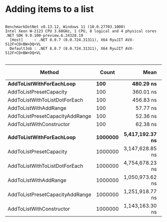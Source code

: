 # Adding items to a list


```

BenchmarkDotNet v0.13.12, Windows 11 (10.0.27703.1000)
Intel Xeon W-2123 CPU 3.60GHz, 1 CPU, 8 logical and 4 physical cores
.NET SDK 9.0.100-preview.6.24328.19
  [Host]     : .NET 8.0.7 (8.0.724.31311), X64 RyuJIT AVX-512F+CD+BW+DQ+VL
  DefaultJob : .NET 8.0.7 (8.0.724.31311), X64 RyuJIT AVX-512F+CD+BW+DQ+VL


```
| Method                          | Count   | Mean            | Error          | StdDev         | Median          | Ratio | RatioSD | Gen0      | Gen1     | Gen2     | Allocated  | Alloc Ratio |
|-------------------------------- |-------- |----------------:|---------------:|---------------:|----------------:|------:|--------:|----------:|---------:|---------:|-----------:|------------:|
| **AddToListWithForEachLoop**        | **100**     |       **480.29 ns** |       **9.373 ns** |       **8.309 ns** |       **478.98 ns** |  **7.46** |    **1.69** |    **0.2832** |        **-** |        **-** |     **1224 B** |        **2.68** |
| AddToListPresetCapacity         | 100     |       360.01 ns |       7.297 ns |      21.170 ns |       351.96 ns |  5.95 |    1.01 |    0.1149 |        - |        - |      496 B |        1.09 |
| AddToListWithToListDotForEach   | 100     |       456.83 ns |       9.012 ns |      12.924 ns |       452.78 ns |  6.34 |    1.48 |    0.4005 |        - |        - |     1728 B |        3.79 |
| AddToListWithAddRange           | 100     |        57.77 ns |       1.949 ns |       5.687 ns |        57.01 ns |  0.96 |    0.21 |    0.1056 |        - |        - |      456 B |        1.00 |
| AddToListPresetCapacityAddRange | 100     |        52.36 ns |       1.061 ns |       1.556 ns |        52.08 ns |  0.73 |    0.17 |    0.1057 |        - |        - |      456 B |        1.00 |
| AddToListWithConstructor        | 100     |        62.38 ns |       4.768 ns |      14.060 ns |        56.56 ns |  1.00 |    0.00 |    0.1057 |        - |        - |      456 B |        1.00 |
|                                 |         |                 |                |                |                 |       |         |           |          |          |            |             |
| **AddToListWithForEachLoop**        | **1000000** | **5,417,192.37 ns** | **103,495.354 ns** | **191,835.275 ns** | **5,365,543.75 ns** |  **4.72** |    **0.85** |  **523.4375** | **492.1875** | **492.1875** |  **8389274 B** |        **2.10** |
| AddToListPresetCapacity         | 1000000 | 3,147,628.85 ns |  60,346.034 ns |  74,110.349 ns | 3,146,180.08 ns |  2.93 |    0.47 |  316.4063 | 316.4063 | 316.4063 |  4002108 B |        1.00 |
| AddToListWithToListDotForEach   | 1000000 | 4,754,678.23 ns |  90,969.393 ns | 189,886.998 ns | 4,668,858.59 ns |  4.15 |    0.77 | 1015.6250 | 984.3750 | 984.3750 | 12389537 B |        3.10 |
| AddToListWithAddRange           | 1000000 | 1,050,973.62 ns |  32,767.907 ns |  94,017.269 ns | 1,041,281.93 ns |  0.93 |    0.14 |  328.1250 | 328.1250 | 328.1250 |  4000159 B |        1.00 |
| AddToListPresetCapacityAddRange | 1000000 | 1,251,918.77 ns |  58,263.406 ns | 171,790.967 ns | 1,276,555.18 ns |  1.11 |    0.22 |  318.3594 | 318.3594 | 318.3594 |  4000156 B |        1.00 |
| AddToListWithConstructor        | 1000000 | 1,143,163.30 ns |  52,529.025 ns | 154,883.016 ns | 1,118,035.16 ns |  1.00 |    0.00 |  304.6875 | 304.6875 | 304.6875 |  4000162 B |        1.00 |
